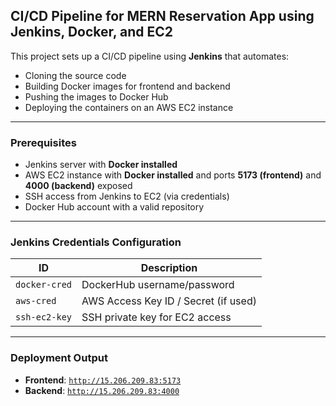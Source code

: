 ##  CI/CD Pipeline for MERN Reservation App using Jenkins, Docker, and EC2

This project sets up a CI/CD pipeline using **Jenkins** that automates:

-  Cloning the source code
-  Building Docker images for frontend and backend
-  Pushing the images to Docker Hub
-  Deploying the containers on an AWS EC2 instance

---

###  Prerequisites

-  Jenkins server with **Docker installed**
-  AWS EC2 instance with **Docker installed** and ports **5173 (frontend)** and **4000 (backend)** exposed
-  SSH access from Jenkins to EC2 (via credentials)
-  Docker Hub account with a valid repository

---

###  Jenkins Credentials Configuration

| ID            | Description                              |
|---------------|------------------------------------------|
| `docker-cred` | DockerHub username/password              |
| `aws-cred`    | AWS Access Key ID / Secret (if used)     |
| `ssh-ec2-key` | SSH private key for EC2 access           |

---

###  Deployment Output

- **Frontend**: [`http://15.206.209.83:5173`](http://15.206.209.83:5173)
- **Backend**: [`http://15.206.209.83:4000`](http://15.206.209.83:4000)
